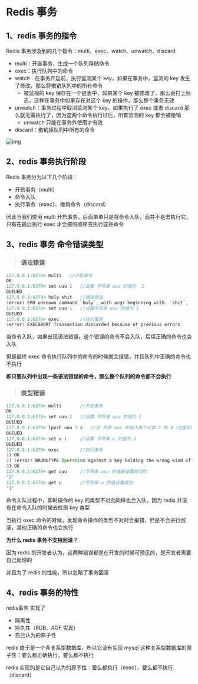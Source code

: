 # Redis 事务



## 1、redis 事务的指令

Redis 事务涉及到的几个指令：multi、exec、watch、unwatch、discard

- multi：开启事务，生成一个队列存储命令
- exec：执行队列中的命令
- watch：在事务开启前，执行监测某个 key，如果在事务中，监测的 key 发生了修改，那么将撤销队列中的所有命令
  - 被监视的 key 保存在一个链表中，如果某个 key 被修改了，那么会打上标志，这样在事务中如果存在对这个 key 的操作，那么整个事务无效
- unwatch：事务过程中取消监测某个 key，如果执行了 exec 或者 discard 那么就无需执行了，因为这两个命令执行过后，所有监测的 key 都会被撤销
  - unwatch 只能在事务外使用才有效
- discard：撤销掉队列中所有的命令

![img](https://picb.zhimg.com/v2-ae700baae000720fd058cdb033773275_b.jpg)



## 2、redis 事务执行阶段

Redis 事务分为以下几个阶段：

- 开启事务（multi）
- 命令入队
- 执行事务（exec）、撤销命令（discard）

因此当我们使用 multi 开启事务，后面单单只是将命令入队，而并不是去执行它，只有在最后执行 exec 才会按照顺序去执行这些命令





## 3、redis 事务 命令错误类型

> ### 语法错误

```java
127.0.0.1:6379> multi	//开启事务
OK
127.0.0.1:6379> set uuu 2	//设置 字符串 uuu 的值为  2
QUEUED
127.0.0.1:6379> holy shit	//错误语法
(error) ERR unknown command `holy`, with args beginning with: `shit`, 
127.0.0.1:6379> set uuu 1	//设置字符串 uuu 的值为 1
QUEUED
127.0.0.1:6379> exec		//执行事务
(error) EXECABORT Transaction discarded because of previous errors.

```

当命令入队，如果出现语法错误，这个错误的命令不会入队，后续正确的命令也会入队

但是最终 exec 命令执行队列中的命令的时候就会报错，并且队列中正确的命令也不执行

**即只要队列中出现一条语法错误的命令，那么整个队列的命令都不会执行**



> ### 类型错误

```java
127.0.0.1:6379> multi		//开启事务
OK
127.0.0.1:6379> set uuu 2	//设置 字符串 uuu 的值为 2
QUEUED
127.0.0.1:6379> lpush uuu 3 4	//在 列表 uuu 中插入两个元素 3 和 4（这里实际就是类型不对，因为 uuu 是）
QUEUED
127.0.0.1:6379> set u 1		//设置 字符串 u 的值为 1
QUEUED
127.0.0.1:6379> exec		//执行事务
1) OK
2) (error) WRONGTYPE Operation against a key holding the wrong kind of value
3) OK
127.0.0.1:6379> get uuu		//字符串 uuu 的值是设置成功的
"2"
127.0.0.1:6379> get u		//字符串 u 的值设置成功
"1"

```

命令入队过程中，即时操作的 key 的类型不对劲同样也会入队，因为 redis 并没有在命令入队的时候去检测 key 类型

当执行 exec 命令的时候，发现命令操作的类型不对时会报错，但是不会进行回滚，其他正确的命令也会执行



**为什么 redis 事务不支持回滚？**

因为 redis 的开发者认为，这两种错误都是在开发的时候可预见的，是开发者需要自己处理的

并且为了 redis 的性能，所以忽略了事务回滚



## 4、redis 事务的特性

redis事务 实现了

- 隔离性
- 持久性（RDB、AOF 实现）
- 自己认为的原子性

redis 由于是一个非关系型数据库，所以它没有实现 mysql 这种关系型数据库的原子性：要么都正确执行，要么都不执行

redis 实现的是它自己认为的原子性：要么都执行（exec），要么都不执行（discard）